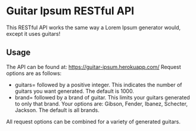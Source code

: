 # Guitar Ipsum RESTful API

This RESTful API works the same way a Lorem Ipsum generator would, except it uses guitars!

## Usage

The API can be found at: https://guitar-ipsum.herokuapp.com/
Request options are as follows:
- guitars= followed by a positive integer. This indicates the number of guitars you want generated. 
  The default is 1000.
- brand= followed by a brand of guitar. This limits your guitars generated to only that brand.
  Your options are: Gibson, Fender, Ibanez, Schecter, Jackson. The default is all brands.

All request options can be combined for a variety of generated guitars.